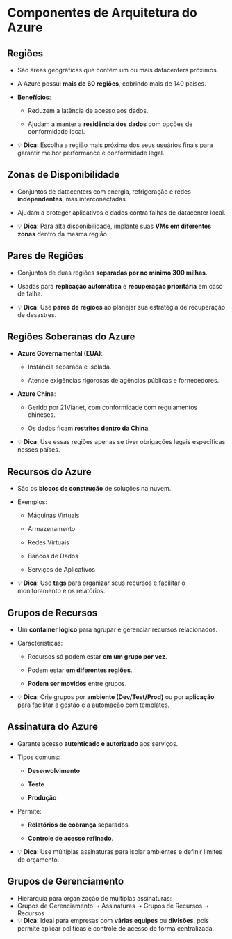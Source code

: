 #  **Componentes de Arquitetura do Azure**

## **Regiões**

- São áreas geográficas que contêm um ou mais datacenters próximos.
    
- A Azure possui **mais de 60 regiões**, cobrindo mais de 140 países.
    
- **Benefícios**:
    
    - Reduzem a latência de acesso aos dados.
        
    - Ajudam a manter a **residência dos dados** com opções de conformidade local.
        
- 💡 **Dica**: Escolha a região mais próxima dos seus usuários finais para garantir melhor performance e conformidade legal.
    


## **Zonas de Disponibilidade**

- Conjuntos de datacenters com energia, refrigeração e redes **independentes**, mas interconectadas.
    
- Ajudam a proteger aplicativos e dados contra falhas de datacenter local.
    
- 💡 **Dica**: Para alta disponibilidade, implante suas **VMs em diferentes zonas** dentro da mesma região.
    

## **Pares de Regiões**

- Conjuntos de duas regiões **separadas por no mínimo 300 milhas**.
    
- Usadas para **replicação automática** e **recuperação prioritária** em caso de falha.
    
- 💡 **Dica**: Use **pares de regiões** ao planejar sua estratégia de recuperação de desastres.
    

## **Regiões Soberanas do Azure**

- **Azure Governamental (EUA)**:
    
    - Instância separada e isolada.
        
    - Atende exigências rigorosas de agências públicas e fornecedores.
        
- **Azure China**:
    
    - Gerido por 21Vianet, com conformidade com regulamentos chineses.
        
    - Os dados ficam **restritos dentro da China**.
        
- 💡 **Dica**: Use essas regiões apenas se tiver obrigações legais específicas nesses países.
    

## **Recursos do Azure**

- São os **blocos de construção** de soluções na nuvem.
    
- Exemplos:
    
    - Máquinas Virtuais
        
    - Armazenamento
        
    - Redes Virtuais
        
    - Bancos de Dados
        
    - Serviços de Aplicativos
        
- 💡 **Dica**: Use **tags** para organizar seus recursos e facilitar o monitoramento e os relatórios.
    

## **Grupos de Recursos**

- Um **container lógico** para agrupar e gerenciar recursos relacionados.
    
- Características:
    
    - Recursos só podem estar **em um grupo por vez**.
        
    - Podem estar **em diferentes regiões**.
        
    - **Podem ser movidos** entre grupos.
        
- 💡 **Dica**: Crie grupos por **ambiente (Dev/Test/Prod)** ou por **aplicação** para facilitar a gestão e a automação com templates.
    

## **Assinatura do Azure**

- Garante acesso **autenticado e autorizado** aos serviços.
    
- Tipos comuns:
    
    - **Desenvolvimento**
        
    - **Teste**
        
    - **Produção**
        
- Permite:
    
    - **Relatórios de cobrança** separados.
        
    - **Controle de acesso refinado**.
        
- 💡 **Dica**: Use múltiplas assinaturas para isolar ambientes e definir limites de orçamento.
    

## **Grupos de Gerenciamento**

- Hierarquia para organização de múltiplas assinaturas:
- Grupos de Gerenciamento ➝ Assinaturas ➝ Grupos de Recursos ➝ Recursos
- 💡 **Dica**: Ideal para empresas com **várias equipes** ou **divisões**, pois permite aplicar políticas e controle de acesso de forma centralizada.
